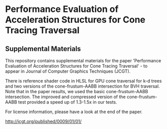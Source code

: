 # Performance Evaluation of Acceleration Structures for Cone Tracing Traversal
## Supplemental Materials
This repository contains supplemental materials for the paper 'Performance Evaluation of Acceleration Structures for Cone Tracing Traversal' - to appear in Journal of Computer Graphics Techniques (JCGT).

There is reference shader code in HLSL for GPU cone traversal for k-d trees and two versions of the cone-frustum-AABB intersection for BVH traversal. Note that in the paper results, we used the basic cone-frustum-AABB intersection. The improved and compressed version of the cone-frustum-AABB test provided a speed up of 1.3-1.5x in our tests. 

For license information, please have a look at the end of the paper.

http://jcgt.org/published/0009/01/01/
